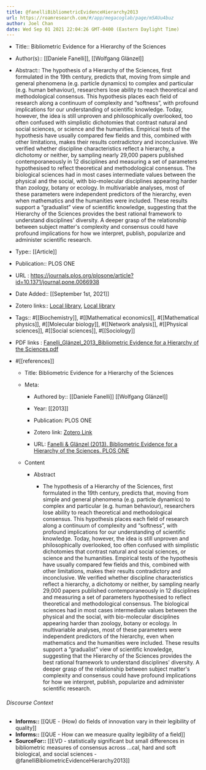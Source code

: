 ```yaml
---
title: @fanelliBibliometricEvidenceHierarchy2013
url: https://roamresearch.com/#/app/megacoglab/page/m5AUu4buz
author: Joel Chan
date: Wed Sep 01 2021 22:04:26 GMT-0400 (Eastern Daylight Time)
---
```


- Title:: Bibliometric Evidence for a Hierarchy of the Sciences
- Author(s):: [[Daniele Fanelli]], [[Wolfgang Glänzel]]
- Abstract:: The hypothesis of a Hierarchy of the Sciences, first formulated in the 19th century, predicts that, moving from simple and general phenomena (e.g. particle dynamics) to complex and particular (e.g. human behaviour), researchers lose ability to reach theoretical and methodological consensus. This hypothesis places each field of research along a continuum of complexity and “softness”, with profound implications for our understanding of scientific knowledge. Today, however, the idea is still unproven and philosophically overlooked, too often confused with simplistic dichotomies that contrast natural and social sciences, or science and the humanities. Empirical tests of the hypothesis have usually compared few fields and this, combined with other limitations, makes their results contradictory and inconclusive. We verified whether discipline characteristics reflect a hierarchy, a dichotomy or neither, by sampling nearly 29,000 papers published contemporaneously in 12 disciplines and measuring a set of parameters hypothesised to reflect theoretical and methodological consensus. The biological sciences had in most cases intermediate values between the physical and the social, with bio-molecular disciplines appearing harder than zoology, botany or ecology. In multivariable analyses, most of these parameters were independent predictors of the hierarchy, even when mathematics and the humanities were included. These results support a “gradualist” view of scientific knowledge, suggesting that the Hierarchy of the Sciences provides the best rational framework to understand disciplines' diversity. A deeper grasp of the relationship between subject matter's complexity and consensus could have profound implications for how we interpret, publish, popularize and administer scientific research.
- Type:: [[Article]]
- Publication:: PLOS ONE
- URL : https://journals.plos.org/plosone/article?id=10.1371/journal.pone.0066938
- Date Added:: [[September 1st, 2021]]
- Zotero links:: [Local library](zotero://select/groups/2451508/items/89IURNU5), [Local library](https://www.zotero.org/groups/2451508/items/89IURNU5)
- Tags:: #[[Biochemistry]], #[[Mathematical economics]], #[[Mathematical physics]], #[[Molecular biology]], #[[Network analysis]], #[[Physical sciences]], #[[Social sciences]], #[[Sociology]]
- PDF links : [Fanelli_Glänzel_2013_Bibliometric Evidence for a Hierarchy of the Sciences.pdf](zotero://open-pdf/groups/2451508/items/S5VKJD9J)
- #[[references]]

    - Title: Bibliometric Evidence for a Hierarchy of the Sciences

    - Meta:

        - Authored by:: [[Daniele Fanelli]] [[Wolfgang Glänzel]]

        - Year: [[2013]]

        - Publication: PLOS ONE

        - Zotero link: [Zotero Link](zotero://select/items/7_89IURNU5)

        - URL: [Fanelli & Glänzel (2013). Bibliometric Evidence for a Hierarchy of the Sciences. PLOS ONE](https://journals.plos.org/plosone/article?id=10.1371/journal.pone.0066938)

    - Content

        - Abstract

            - The hypothesis of a Hierarchy of the Sciences, first formulated in the 19th century, predicts that, moving from simple and general phenomena (e.g. particle dynamics) to complex and particular (e.g. human behaviour), researchers lose ability to reach theoretical and methodological consensus. This hypothesis places each field of research along a continuum of complexity and “softness”, with profound implications for our understanding of scientific knowledge. Today, however, the idea is still unproven and philosophically overlooked, too often confused with simplistic dichotomies that contrast natural and social sciences, or science and the humanities. Empirical tests of the hypothesis have usually compared few fields and this, combined with other limitations, makes their results contradictory and inconclusive. We verified whether discipline characteristics reflect a hierarchy, a dichotomy or neither, by sampling nearly 29,000 papers published contemporaneously in 12 disciplines and measuring a set of parameters hypothesised to reflect theoretical and methodological consensus. The biological sciences had in most cases intermediate values between the physical and the social, with bio-molecular disciplines appearing harder than zoology, botany or ecology. In multivariable analyses, most of these parameters were independent predictors of the hierarchy, even when mathematics and the humanities were included. These results support a “gradualist” view of scientific knowledge, suggesting that the Hierarchy of the Sciences provides the best rational framework to understand disciplines' diversity. A deeper grasp of the relationship between subject matter's complexity and consensus could have profound implications for how we interpret, publish, popularize and administer scientific research.

###### Discourse Context

- **Informs::** [[QUE - (How) do fields of innovation vary in their legibility of quality]]
- **Informs::** [[QUE - How can we measure quality legibility of a field]]
- **SourceFor::** [[EVD - statistically significant but small differences in bibliometric measures of consensus across ...cal, hard and soft biological, and social sciences  - @fanelliBibliometricEvidenceHierarchy2013]]
